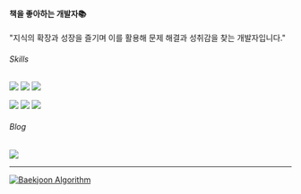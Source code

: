 #### 책을 좋아하는 개발자📚
"지식의 확장과 성장을 즐기며 이를 활용해 문제 해결과 성취감을 찾는 개발자입니다."

###### Skills
<img src="https://img.shields.io/badge/java-c74634?style=flat-square&logo=oracle&logoColor=white"> <img src="https://img.shields.io/badge/spring-6DB33F?style=flat-square&logo=spring&logoColor=white"> <img src="https://img.shields.io/badge/mysql-4479A1?style=flat-square&logo=mysql&logoColor=white">

<a href="https://github.com/syeon2"><img src="https://img.shields.io/badge/github-181717?style=flat-square&logo=github&logoColor=white"></a> <a href="https://fascinated-beechnut-581.notion.site/Daebi-s-Devlog-f2c82ac119d44e9eb5a46988b0882c13"><img src="https://img.shields.io/badge/notion-181717?style=flat-square&logo=Notion&logoColor=white" /></a> <img src="https://img.shields.io/badge/slack-6441A5?style=flat-square&logo=Slack&logoColor=white" />

###### Blog
<a href="https://syeon2.github.io/" target="_blank">
  <img src="https://img.shields.io/badge/Devlog-000000?style=flat-square&logo=Bitdefender&logoColor=white"/></a>
</a>


--------------------

[![Baekjoon Algorithm](http://mazassumnida.wtf/api/v2/generate_badge?boj=waterkite)](https://solved.ac/waterkite/)
